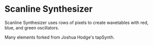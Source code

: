 # Scanline Synthesizer
Scanline Synthesizer uses rows of pixels to create wavetables with red, blue, and green oscillators.

Many elements forked from Joshua Hodge's tapSynth.
